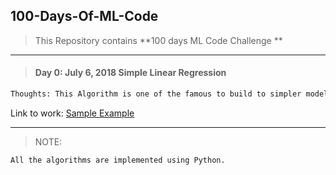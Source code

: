 ## 100-Days-Of-ML-Code

> This Repository contains **100 days ML Code Challenge **

---

>  #### Day 0: July 6, 2018 Simple Linear Regression
``` bash
Thoughts: This Algorithm is one of the famous to build to simpler models. I have build my model using simplest dataset.
```
Link to work: [Sample Example](https://github.com/nitesh009/100-Days-Of-ML-Code/tree/master/Simple%20Linear%20Regression
 "Example")


---



> NOTE: 
``` bash
All the algorithms are implemented using Python.
```
